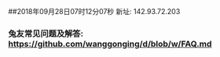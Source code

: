 ##2018年09月28日07时12分07秒 新址: 142.93.72.203
### 兔友常见问题及解答: https://github.com/wanggonging/d/blob/w/FAQ.md
